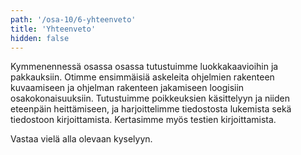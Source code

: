 ```yaml
---
path: '/osa-10/6-yhteenveto'
title: 'Yhteenveto'
hidden: false
---
```



Kymmenennessä osassa osassa tutustuimme luokkakaavioihin ja pakkauksiin. Otimme ensimmäisiä askeleita ohjelmien rakenteen kuvaamiseen ja ohjelman rakenteen jakamiseen loogisiin osakokonaisuuksiin. Tutustuimme poikkeuksien käsittelyyn ja niiden eteenpäin heittämiseen, ja harjoittelimme tiedostosta lukemista sekä tiedostoon kirjoittamista. Kertasimme myös testien kirjoittamista.

Vastaa vielä alla olevaan kyselyyn.

<quiznator id='5c895ab2017ffc13eddd1169'></quiznator>
